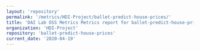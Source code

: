 ```yaml
---
layout: 'repository'
permalink: '/metrics/HDI-Project/ballet-predict-house-prices/'
title: 'DAI Lab OSS Metrics Metrics report for ballet-predict-house-prices'
organization: 'HDI-Project'
repository: 'ballet-predict-house-prices'
current_date: '2020-04-19'
---
```


